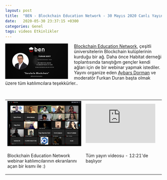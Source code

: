 ```yaml
---
layout: post
title:  "BEN - Blockchain Education Network - 30 Mayıs 2020 Canlı Yayın"
date:   2020-05-30 23:37:15 +0300
categories: Genel
tags: videos Etkinlikler
---
```


<img align="left" src="/assets/ben_webinar_200530.jpg" style="width:40%; padding-right:20px"> [Blockchain Education Network](https://twitter.com/BlockchainEduTR/), çeşitli üniversitelerin Blockchain kulüplerinin kurduğu bir ağ. Daha önce Habitat derneği toplantısında tanıştığım gençler kendi ağları için de bir webinar yapmak istediler. Yayını organize eden [Aybars Dorman](https://twitter.com/blockhoood) ve moderatör Furkan Duran başta olmak üzere tüm katılımcılara teşekkürler..

&nbsp;

<table><tr><td style="width:50%">
<img src="/assets/ben_webinar_screenshot_640.png">
</td>
<td style="width:50%">
<iframe width="224" height="126" src="https://www.youtube.com/embed/y-YIugVNmLw?t=741" frameborder="0" allowfullscreen></iframe></td></tr>
<tr><td style="width:50%; vertical-align:top">
<p>
Blockchain Education Network webinar katılımcılarının ekranlarını açan bir kısmı ile :) 
</p></td>
<td style="width:50%; vertical-align:top">
<p>
Tüm yayın videosu - 12:21'de başlıyor</p>
</td></tr>
</table>
